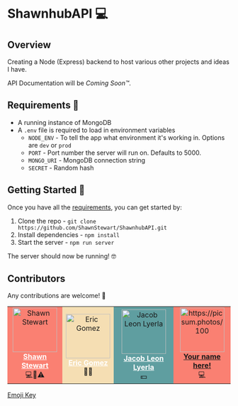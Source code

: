 # ShawnhubAPI 💻

## Overview

Creating a Node (Express) backend to host various other projects and ideas I have.

API Documentation will be _Coming Soon™_.

## <a id="requirements"></a> Requirements 📝

-   A running instance of MongoDB
-   A `.env` file is required to load in environment variables
    -   `NODE_ENV` - To tell the app what environment it's working in. Options are `dev` or `prod`
    -   `PORT` - Port number the server will run on. Defaults to 5000.
    -   `MONGO_URI` - MongoDB connection string
    -   `SECRET` - Random hash

## <a id="getting-started"></a> Getting Started 🏃‍

Once you have all the [requirements](#requirements), you can get started by:

1.  Clone the repo - `git clone https://github.com/ShawnStewart/ShawnhubAPI.git`
2.  Install dependencies - `npm install`
3.  Start the server - `npm run server`

The server should now be running! 🤓

## Contributors

Any contributions are welcome! 💙

<table>
    <tr align="center">
        <td style="background-color: salmon;">
            <img src="https://avatars0.githubusercontent.com/u/36025407?s=460&v=4" width="100px" alt="Shawn Stewart" />
            <div>
                <b><a href="https://www.github.com/ShawnStewart" style="color: white;">Shawn Stewart</a></b>
            </div>
            <div>💻🤔⚠️</div>
        </td>
        <td style="background-color: wheat;">
            <img src="https://avatars3.githubusercontent.com/u/8251544?s=400&v=4" width="100px" alt="Eric Gomez" />
            <div>
                <b><a href="https://www.github.com/ShawnStewart" style="color: white;">Eric Gomez</a></b>
            </div>
            <div>🤔💬</div>
        </td>
        <td style="background-color: cadetblue;">
            <img src="https://avatars0.githubusercontent.com/u/36936448?s=460&v=4" width="100px" alt="Jacob Leon Lyerla" />
            <div>
                <b><a href="https://www.github.com/ShawnStewart" style="color: white;">Jacob Leon Lyerla</a></b>
            </div>
            <div>💵</div>
        </td>
        <td style="background-color: salmon;">
            <img src="https://picsum.photos/100" width="100px" alt="https://picsum.photos/100">
            <div>
                <b><a href="#getting-started">Your name here!</a></b>
            </div>
            <div>💻</div>
        </td>
    </tr>
</table>

[Emoji Key](https://allcontributors.org/docs/en/emoji-key)
